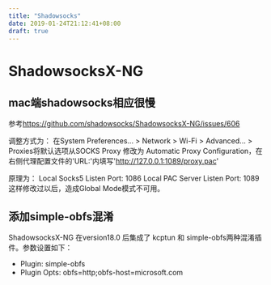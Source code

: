 ```yaml
---
title: "Shadowsocks"
date: 2019-01-24T21:12:41+08:00
draft: true
---
```


# ShadowsocksX-NG
## mac端shadowsocks相应很慢
参考<https://github.com/shadowsocks/ShadowsocksX-NG/issues/606>

调整方式为：
在System Preferences... > Network > Wi-Fi > Advanced... > Proxies将默认选项从SOCKS Proxy 修改为 Automatic Proxy Configuration，在右侧代理配置文件的'URL:'内填写'http://127.0.0.1:1089/proxy.pac'

原理为：
Local Socks5 Listen Port: 1086
Local PAC Server Listen Port: 1089
这样修改过以后，造成Global Mode模式不可用。

## 添加simple-obfs混淆
ShadowsocksX-NG 在version18.0 后集成了 kcptun 和 simple-obfs两种混淆插件。参数设置如下：
- Plugin: simple-obfs
- Plugin Opts: obfs=http;obfs-host=microsoft.com